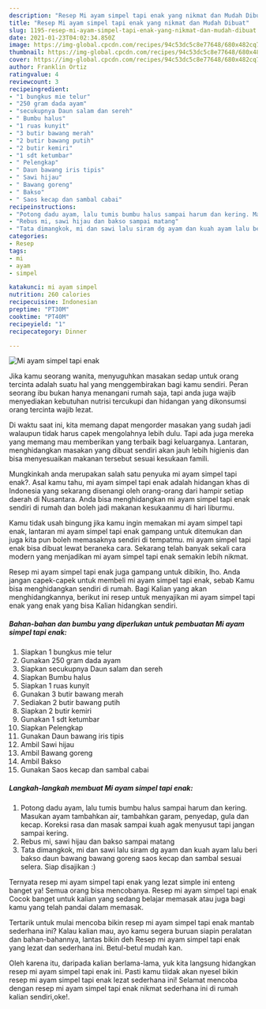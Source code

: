 ```yaml
---
description: "Resep Mi ayam simpel tapi enak yang nikmat dan Mudah Dibuat"
title: "Resep Mi ayam simpel tapi enak yang nikmat dan Mudah Dibuat"
slug: 1195-resep-mi-ayam-simpel-tapi-enak-yang-nikmat-dan-mudah-dibuat
date: 2021-01-23T04:02:34.850Z
image: https://img-global.cpcdn.com/recipes/94c53dc5c8e77648/680x482cq70/mi-ayam-simpel-tapi-enak-foto-resep-utama.jpg
thumbnail: https://img-global.cpcdn.com/recipes/94c53dc5c8e77648/680x482cq70/mi-ayam-simpel-tapi-enak-foto-resep-utama.jpg
cover: https://img-global.cpcdn.com/recipes/94c53dc5c8e77648/680x482cq70/mi-ayam-simpel-tapi-enak-foto-resep-utama.jpg
author: Franklin Ortiz
ratingvalue: 4
reviewcount: 3
recipeingredient:
- "1 bungkus mie telur"
- "250 gram dada ayam"
- "secukupnya Daun salam dan sereh"
- " Bumbu halus"
- "1 ruas kunyit"
- "3 butir bawang merah"
- "2 butir bawang putih"
- "2 butir kemiri"
- "1 sdt ketumbar"
- " Pelengkap"
- " Daun bawang iris tipis"
- " Sawi hijau"
- " Bawang goreng"
- " Bakso"
- " Saos kecap dan sambal cabai"
recipeinstructions:
- "Potong dadu ayam, lalu tumis bumbu halus sampai harum dan kering. Masukan ayam tambahkan air, tambahkan garam, penyedap, gula dan kecap. Koreksi rasa dan masak sampai kuah agak menyusut tapi jangan sampai kering."
- "Rebus mi, sawi hijau dan bakso sampai matang"
- "Tata dimangkok, mi dan sawi lalu siram dg ayam dan kuah ayam lalu beri bakso daun bawang bawang goreng saos kecap dan sambal sesuai selera. Siap disajikan :)"
categories:
- Resep
tags:
- mi
- ayam
- simpel

katakunci: mi ayam simpel 
nutrition: 260 calories
recipecuisine: Indonesian
preptime: "PT30M"
cooktime: "PT40M"
recipeyield: "1"
recipecategory: Dinner

---
```



![Mi ayam simpel tapi enak](https://img-global.cpcdn.com/recipes/94c53dc5c8e77648/680x482cq70/mi-ayam-simpel-tapi-enak-foto-resep-utama.jpg)

Jika kamu seorang wanita, menyuguhkan masakan sedap untuk orang tercinta adalah suatu hal yang menggembirakan bagi kamu sendiri. Peran seorang ibu bukan hanya menangani rumah saja, tapi anda juga wajib menyediakan kebutuhan nutrisi tercukupi dan hidangan yang dikonsumsi orang tercinta wajib lezat.

Di waktu  saat ini, kita memang dapat mengorder masakan yang sudah jadi walaupun tidak harus capek mengolahnya lebih dulu. Tapi ada juga mereka yang memang mau memberikan yang terbaik bagi keluarganya. Lantaran, menghidangkan masakan yang dibuat sendiri akan jauh lebih higienis dan bisa menyesuaikan makanan tersebut sesuai kesukaan famili. 



Mungkinkah anda merupakan salah satu penyuka mi ayam simpel tapi enak?. Asal kamu tahu, mi ayam simpel tapi enak adalah hidangan khas di Indonesia yang sekarang disenangi oleh orang-orang dari hampir setiap daerah di Nusantara. Anda bisa menghidangkan mi ayam simpel tapi enak sendiri di rumah dan boleh jadi makanan kesukaanmu di hari liburmu.

Kamu tidak usah bingung jika kamu ingin memakan mi ayam simpel tapi enak, lantaran mi ayam simpel tapi enak gampang untuk ditemukan dan juga kita pun boleh memasaknya sendiri di tempatmu. mi ayam simpel tapi enak bisa dibuat lewat beraneka cara. Sekarang telah banyak sekali cara modern yang menjadikan mi ayam simpel tapi enak semakin lebih nikmat.

Resep mi ayam simpel tapi enak juga gampang untuk dibikin, lho. Anda jangan capek-capek untuk membeli mi ayam simpel tapi enak, sebab Kamu bisa menghidangkan sendiri di rumah. Bagi Kalian yang akan menghidangkannya, berikut ini resep untuk menyajikan mi ayam simpel tapi enak yang enak yang bisa Kalian hidangkan sendiri.

<!--inarticleads1-->

##### Bahan-bahan dan bumbu yang diperlukan untuk pembuatan Mi ayam simpel tapi enak:

1. Siapkan 1 bungkus mie telur
1. Gunakan 250 gram dada ayam
1. Siapkan secukupnya Daun salam dan sereh
1. Siapkan  Bumbu halus
1. Siapkan 1 ruas kunyit
1. Gunakan 3 butir bawang merah
1. Sediakan 2 butir bawang putih
1. Siapkan 2 butir kemiri
1. Gunakan 1 sdt ketumbar
1. Siapkan  Pelengkap
1. Gunakan  Daun bawang iris tipis
1. Ambil  Sawi hijau
1. Ambil  Bawang goreng
1. Ambil  Bakso
1. Gunakan  Saos kecap dan sambal cabai




<!--inarticleads2-->

##### Langkah-langkah membuat Mi ayam simpel tapi enak:

1. Potong dadu ayam, lalu tumis bumbu halus sampai harum dan kering. Masukan ayam tambahkan air, tambahkan garam, penyedap, gula dan kecap. Koreksi rasa dan masak sampai kuah agak menyusut tapi jangan sampai kering.
1. Rebus mi, sawi hijau dan bakso sampai matang
1. Tata dimangkok, mi dan sawi lalu siram dg ayam dan kuah ayam lalu beri bakso daun bawang bawang goreng saos kecap dan sambal sesuai selera. Siap disajikan :)




Ternyata resep mi ayam simpel tapi enak yang lezat simple ini enteng banget ya! Semua orang bisa mencobanya. Resep mi ayam simpel tapi enak Cocok banget untuk kalian yang sedang belajar memasak atau juga bagi kamu yang telah pandai dalam memasak.

Tertarik untuk mulai mencoba bikin resep mi ayam simpel tapi enak mantab sederhana ini? Kalau kalian mau, ayo kamu segera buruan siapin peralatan dan bahan-bahannya, lantas bikin deh Resep mi ayam simpel tapi enak yang lezat dan sederhana ini. Betul-betul mudah kan. 

Oleh karena itu, daripada kalian berlama-lama, yuk kita langsung hidangkan resep mi ayam simpel tapi enak ini. Pasti kamu tiidak akan nyesel bikin resep mi ayam simpel tapi enak lezat sederhana ini! Selamat mencoba dengan resep mi ayam simpel tapi enak nikmat sederhana ini di rumah kalian sendiri,oke!.

